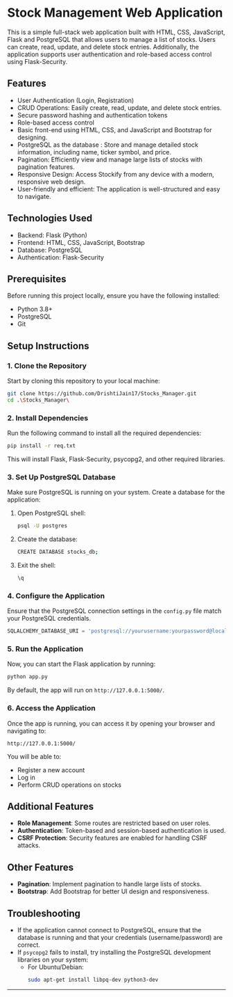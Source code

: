 # Stock Management Web Application

This is a simple full-stack web application built with HTML, CSS, JavaScript, Flask and PostgreSQL that allows users to manage a list of stocks. Users can create, read, update, and delete stock entries. Additionally, the application supports user authentication and role-based access control using Flask-Security.

## Features
- User Authentication (Login, Registration)
- CRUD Operations: Easily create, read, update, and delete stock entries.
- Secure password hashing and authentication tokens
- Role-based access control
- Basic front-end using HTML, CSS, and JavaScript and Bootstrap for designing.
- PostgreSQL as the database : Store and manage detailed stock information, including name, ticker symbol, and price.
- Pagination: Efficiently view and manage large lists of stocks with pagination features.
- Responsive Design: Access Stockify from any device with a modern, responsive web design.
- User-friendly and efficient: The application is well-structured and easy to navigate.

## Technologies Used
- Backend: Flask (Python)
- Frontend: HTML, CSS, JavaScript, Bootstrap
- Database: PostgreSQL
- Authentication: Flask-Security

## Prerequisites

Before running this project locally, ensure you have the following installed:
- Python 3.8+
- PostgreSQL
- Git

## Setup Instructions

### 1. Clone the Repository

Start by cloning this repository to your local machine:

```bash
git clone https://github.com/DrishtiJain17/Stocks_Manager.git
cd .\Stocks_Manager\
```


### 2. Install Dependencies

Run the following command to install all the required dependencies:

```bash
pip install -r req.txt
```

This will install Flask, Flask-Security, psycopg2, and other required libraries.

### 3. Set Up PostgreSQL Database

Make sure PostgreSQL is running on your system. Create a database for the application:

1. Open PostgreSQL shell:
   ```bash
   psql -U postgres
   ```
2. Create the database:
   ```bash
   CREATE DATABASE stocks_db;
   ```
3. Exit the shell:
   ```bash
   \q
   ```

### 4. Configure the Application

Ensure that the PostgreSQL connection settings in the `config.py` file match your PostgreSQL credentials.

```python
SQLALCHEMY_DATABASE_URI = 'postgresql://yourusername:yourpassword@localhost/stocks_db'
```


### 5. Run the Application

Now, you can start the Flask application by running:

```bash
python app.py
```

By default, the app will run on `http://127.0.0.1:5000/`.

### 6. Access the Application

Once the app is running, you can access it by opening your browser and navigating to:

```
http://127.0.0.1:5000/
```

You will be able to:
- Register a new account
- Log in
- Perform CRUD operations on stocks

## Additional Features

- **Role Management**: Some routes are restricted based on user roles.
- **Authentication**: Token-based and session-based authentication is used.
- **CSRF Protection**: Security features are enabled for handling CSRF attacks.

## Other Features
- **Pagination**: Implement pagination to handle large lists of stocks.
- **Bootstrap**: Add Bootstrap for better UI design and responsiveness.

## Troubleshooting

- If the application cannot connect to PostgreSQL, ensure that the database is running and that your credentials (username/password) are correct.
- If `psycopg2` fails to install, try installing the PostgreSQL development libraries on your system:
  - For Ubuntu/Debian:
    ```bash
    sudo apt-get install libpq-dev python3-dev
    ```

---
